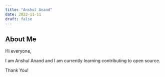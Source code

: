 ```yaml
---
title: "Anshul Anand"
date: 2022-11-11
draft: false
---
```


## About Me

Hi everyone,

I am Anshul Anand and I am currently learning contributing to open source.

Thank You!